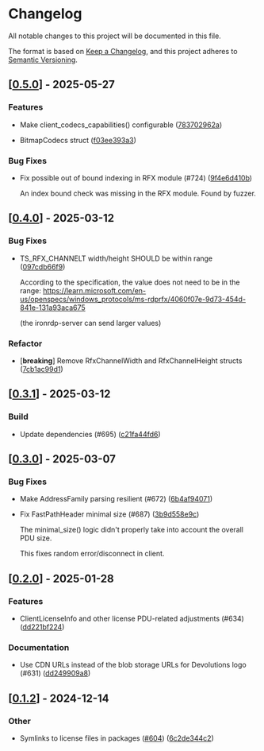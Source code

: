 # Changelog

All notable changes to this project will be documented in this file.

The format is based on [Keep a Changelog](https://keepachangelog.com/en/1.0.0/),
and this project adheres to [Semantic Versioning](https://semver.org/spec/v2.0.0.html).


## [[0.5.0](https://github.com/Devolutions/IronRDP/compare/ironrdp-pdu-v0.4.0...ironrdp-pdu-v0.5.0)] - 2025-05-27

### <!-- 1 -->Features

- Make client_codecs_capabilities() configurable ([783702962a](https://github.com/Devolutions/IronRDP/commit/783702962a2e842f9d5046ac706048ba124e1401)) 

- BitmapCodecs struct ([f03ee393a3](https://github.com/Devolutions/IronRDP/commit/f03ee393a36906114b5bcba0e88ebc6869a99785)) 

### <!-- 4 -->Bug Fixes

- Fix possible out of bound indexing in RFX module (#724) ([9f4e6d410b](https://github.com/Devolutions/IronRDP/commit/9f4e6d410b631d8a6b0c09c2abc0817a83cf042b)) 

  An index bound check was missing in the RFX module. Found by fuzzer.


## [[0.4.0](https://github.com/Devolutions/IronRDP/compare/ironrdp-pdu-v0.3.1...ironrdp-pdu-v0.4.0)] - 2025-03-12

### <!-- 4 -->Bug Fixes

- TS_RFX_CHANNELT width/height SHOULD be within range ([097cdb66f9](https://github.com/Devolutions/IronRDP/commit/097cdb66f965700caeea5659ff7fe4a129b84838)) 

  According to the specification, the value does not need to be in the range:
  https://learn.microsoft.com/en-us/openspecs/windows_protocols/ms-rdprfx/4060f07e-9d73-454d-841e-131a93aca675
  
  (the ironrdp-server can send larger values)

### Refactor

- [**breaking**] Remove RfxChannelWidth and RfxChannelHeight structs ([7cb1ac99d1](https://github.com/Devolutions/IronRDP/commit/7cb1ac99d189cdcaa17fa17e51f95be630e9982e)) 

## [[0.3.1](https://github.com/Devolutions/IronRDP/compare/ironrdp-pdu-v0.3.0...ironrdp-pdu-v0.3.1)] - 2025-03-12

### <!-- 7 -->Build

- Update dependencies (#695) ([c21fa44fd6](https://github.com/Devolutions/IronRDP/commit/c21fa44fd6f3c6a6b74788ff68e83133c1314caa)) 

## [[0.3.0](https://github.com/Devolutions/IronRDP/compare/ironrdp-pdu-v0.2.0...ironrdp-pdu-v0.3.0)] - 2025-03-07

### <!-- 4 -->Bug Fixes

- Make AddressFamily parsing resilient (#672) ([6b4af94071](https://github.com/Devolutions/IronRDP/commit/6b4af94071bfb0adff482cc33b75e6c37ff6e10f)) 

- Fix FastPathHeader minimal size (#687) ([3b9d558e9c](https://github.com/Devolutions/IronRDP/commit/3b9d558e9c958297d9654861df515e2a8658bf8b)) 

  The minimal_size() logic didn't properly take into account the overall
  PDU size.
  
  This fixes random error/disconnect in client.



## [[0.2.0](https://github.com/Devolutions/IronRDP/compare/ironrdp-pdu-v0.1.2...ironrdp-pdu-v0.2.0)] - 2025-01-28

### <!-- 1 -->Features

- ClientLicenseInfo and other license PDU-related adjustments (#634) ([dd221bf224](https://github.com/Devolutions/IronRDP/commit/dd221bf22401c4635798ec012724cba7e6d503b2)) 

### <!-- 6 -->Documentation

- Use CDN URLs instead of the blob storage URLs for Devolutions logo (#631) ([dd249909a8](https://github.com/Devolutions/IronRDP/commit/dd249909a894004d4f728d30b3a4aa77a0f8193b)) 



## [[0.1.2](https://github.com/Devolutions/IronRDP/compare/ironrdp-pdu-v0.1.1...ironrdp-pdu-v0.1.2)] - 2024-12-14

### Other

- Symlinks to license files in packages ([#604](https://github.com/Devolutions/IronRDP/pull/604)) ([6c2de344c2](https://github.com/Devolutions/IronRDP/commit/6c2de344c2dd93ce9621834e0497ed7c3bfaf91a)) 
